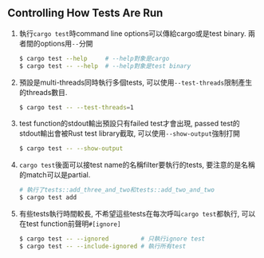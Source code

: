 ## Controlling How Tests Are Run
1. 執行`cargo test`時command line options可以傳給cargo或是test binary. 兩者間的options用`--`分開
	```bash
	$ cargo test --help     # --help對象是cargo
	$ cargo test -- --help  # --help對象是test binary
	```
2. 預設是multi-threads同時執行多個tests, 可以使用`--test-threads`限制產生的threads數目.
	```bash
	$ cargo test -- --test-threads=1
	```
3. test function的stdout輸出預設只有failed test才會出現, passed test的stdout輸出會被Rust
test library截取, 可以使用`--show-output`強制打開
	```bash
	$ cargo test -- --show-output
	```
4. `cargo test`後面可以接test name的名稱filter要執行的tests, 要注意的是名稱的match可以是partial.
	```bash
	# 執行了tests::add_three_and_two和tests::add_two_and_two
	$ cargo test add
	```
5. 有些tests執行時間較長, 不希望這些tests在每次呼叫`cargo test`都執行, 可以在test
function前聲明`#[ignore]`
	```bash
	$ cargo test -- --ignored         # 只執行ignore test
	$ cargo test -- --include-ignored # 執行所有test
	```
